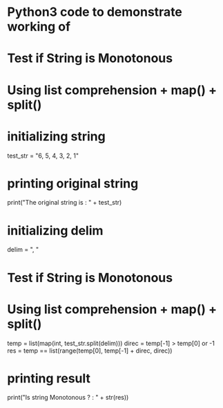 # Python3 code to demonstrate working of  
# Test if String is Monotonous 
# Using list comprehension + map() + split() 
  
# initializing string 
test_str = "6, 5, 4, 3, 2, 1"
  
# printing original string 
print("The original string is : " + test_str) 
  
# initializing delim  
delim = ", "
  
# Test if String is Monotonous 
# Using list comprehension + map() + split() 
temp = list(map(int, test_str.split(delim))) 
direc = temp[-1] > temp[0] or -1
res = temp == list(range(temp[0], temp[-1] + direc, direc)) 
  
# printing result  
print("Is string Monotonous ? : " + str(res)) 
